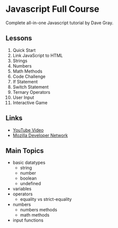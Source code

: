# Javascript Full Course

Complete all-in-one Javascript tutorial by Dave Gray. 

## Lessons

1. Quick Start
2. Link JavaScript to HTML
3. Strings
4. Numbers
5. Math Methods
6. Code Challenge
7. If Statement
8. Switch Statement
9. Ternary Operators
10. User Input
11. Interactive Game

## Links

- [YouTube Video](https://youtu.be/EfAl9bwzVZk)
- [Mozilla Developer Network](https://developer.mozilla.org/en-US/docs/Web/JavaScript)

## Main Topics

- basic datatypes
	- string
	- number
	- boolean
	- undefined
- variables
- operators
	- equality vs strict-equality
- numbers
	- numbers methods
	- math methods
- input functions